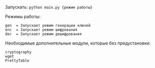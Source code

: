 Запускать: `python main.py {режим работы}`

Режимы работы:
```
gen  = Запускает режим генерации ключей
enc  = Запускает режим шифрования
dec  = Запускает режим дешифрования
```
Необходимые дополнительные модули, которые без предустановки:
```
cryptography
wget
PrettyTable
```
